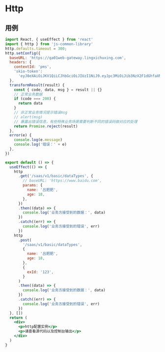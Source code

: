 # Http

## 用例

```jsx
import React, { useEffect } from 'react'
import { http } from 'js-common-library'
http.defaults.timeout = 300;
http.setConfig({
  baseURL: 'https://qa01web-gateway.lingxichuxing.com',
  headers: {
    contextId: 'pms',
    'skio-token':
      'eyJ0eXAiOiJKV1QiLCJhbGciOiJIUzI1NiJ9.eyJpc3MiOiJib3NzX2F1dGhfaXNzdWVyIiwiY29udGV4dElkIjoicG1zIiwiZXhwIjoxNjM0MTM4ODQxLCJ1c2VySWQiOjY1fQ.upPeT0OknNQe2L1Hi136lHwSfgFtMSRwWQMhPKlY5',
  },
  transformResult(result) {
    const { code, data, msg } = result || {}
    // 正常业务数据
    if (code === 200) {
      return data
    }
    // 非正常业务情况提示错误msg
    // alert(msg)
    // 暴露出错误信息，有些特殊业务场景需要判断不同的错误码做对应的处理
    return Promise.reject(result)
  },
  error(e) {
    console.log(e.message)
    console.log('错误：' + e)
  },
})

export default () => {
  useEffect(() => {
    http
      .get('/saas/v1/basic/dataTypes', {
        // baseURL: 'https://www.baidu.com',
        params: {
          name: '吕肥肥',
          age: 18,
        },
      })
      .then((data) => {
        console.log('业务方接受到的数据：', data)
      })
      .catch((err) => {
        console.log('业务方接受到的错误', err)
      })
    http
      .post(
        '/saas/v1/basic/dataTypes',
        {
          name: '吕肥肥',
          age: 18,
        },
        {
          exId: '123',
        }
      )
      .then((data) => {
        console.log('业务方接受到的数据：', data)
      })
      .catch((err) => {
        console.log('业务方接受到的错误', err)
      })
  }, [])
  return (
    <div>
      <p>http配置实例</p>
      <p>请查看源代码以及控制台输出</p>
    </div>
  )
}
```

<!-- ```jsx
import axios from 'axios'
import React, { useEffect } from 'react'

export default () => {
  useEffect(() => {
    axios
      .get('https://qa01web-gateway.lingxichuxing.com/saas/v1/basic/dataTypes', {
        params: {
          name: '',
          age: 9,
        },
      })
      .then((data) => {
        console.log('业务方接受到的数据：', data.data)
        const result = data.data
        const { code, msg } = result
        if (code === 200) {
          return result.data
        }
        // alert(msg)
        return Promise.reject(result)
      })
      .catch((err) => {
        console.log('业务方接受到的错误', err)
      })
  }, [])
  return <div>http</div>
}
``` -->

<!-- ```jsx
import axios from 'axios'
import React, { useEffect } from 'react'

export default () => {
  useEffect(() => {
    function ajax() {
      return new Promise((resolve, reject) => {
        axios
        .get('https://qa01web-gateway.lingxichuxing.com/saas/v1/basic/dataTypes', {
          params: {
            name: '',
            age: 9,
          },
        })
        .then((data) => {
          console.log('数据1：', data.data)
          const result = data.data
          const { code, msg } = result
          if (code !== 200) {
            return resolve(result)
          }
          // alert(msg)
          return Promise.reject(result) // 这样会进入错误1 Promise.reject()方法返回一个带有拒绝原因的Promise对象。
          return reject(result) // 这样会进入业务代码的错误处理
        })
        .catch((err) => {
          console.log('错误1', err)
        })
      })
    }
    ajax().then((data) => {
      console.log('正确', data)
    }).catch((err) => {
      console.log('错误', err)
    })
  }, [])
  return <div>ajax</div>
}
``` -->

<!-- ```jsx
import axios from 'axios'
import React, { useEffect } from 'react'

export default () => {
  useEffect(() => {
    function ajax() {
      return new Promise((resolve, reject) => {
        resolve(1)
        console.log('我是resolve后面的吕肥肥')
        reject(2)
        console.log('我是reject后面')
      })
    }
    ajax().then((data) => {
      console.log('正确', data)
    }).catch((err) => {
      console.log('错误', err)
    })
  }, [])
  return <div>promise</div>
}
``` -->
